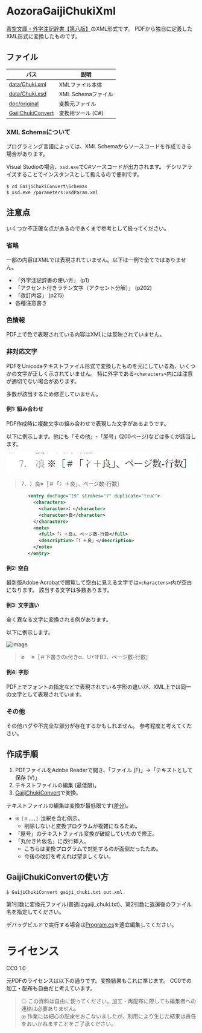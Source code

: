 # AozoraGaijiChukiXml
[青空文庫・外字注記辞書【第八版】](https://www.aozora.gr.jp/gaiji_chuki/)のXML形式です。
PDFから独自に定義したXML形式に変換したものです。

## ファイル
| パス | 説明 |
| -- | -- |
| [data/Chuki.xml](data/Chuki.xml) | XMLファイル本体 |
| [data/Chuki.xsd](data/Chuki.xsd) | XML Schemaファイル |
| [doc/original](doc/original) | 変換元ファイル |
| [GaijiChukiConvert](GaijiChukiConvert) | 変換用ツール (C#) |

### XML Schemaについて
プログラミング言語によっては、XML Schemaからソースコードを作成できる場合があります。

Visual Studioの場合、`xsd.exe`でC#ソースコードが出力されます。
デシリアライズすることでインスタンスとして扱えるので便利です。

```
$ cd GaijiChukiConvert\Schemas
$ xsd.exe /parameters:xsdParam.xml
```

## 注意点
いくつか不正確な点があるのであくまで参考として扱ってください。

### 省略
一部の内容はXMLでは表現されていません。以下は一例で全てではありません。

* 「外字注記辞書の使い方」 (p1)
* 「アクセント付きラテン文字（アクセント分解）」 (p202)
* 「改訂内容」 (p215)
* 各種注意書き

### 色情報
PDF上で色で表現されている内容はXMLには反映されていません。

### 非対応文字
PDFをUnicodeテキストファイル形式で変換したものを元にしている為、いくつかの文字が正しく示されていません。
特に外字である`<characters>`内には注意が適切でない場合があります。

多数が該当するため修正していません。

#### 例1: 組み合わせ
PDF作成時に複数文字の組み合わせで表現した文字があるようです。

以下に例示します。他にも「その他」-「屋号」(200ページ)などは多くが該当します。

![スクリーンショット](doc/img/ss1.png)

> 7．冫良※［＃「冫＋良」、ページ数-行数］

```xml
        <entry docPage="19" strokes="7" duplicate="true">
          <characters>
            <character>冫</character>
            <character>良</character>
          </characters>
          <note>
            <full>「冫＋良」、ページ数-行数</full>
            <description>「冫＋良」</description>
          </note>
        </entry>
```

#### 例2: 空白
最新版Adobe Acrobatで閲覧して空白に見える文字では`<characters>`内が空白になります。
該当する文字は多数あります。

#### 例3: 文字違い
全く異なる文字に変換される例があります。

以下に例示します。

![image](https://user-images.githubusercontent.com/10556974/169720115-d815bc50-fec1-4e9e-9902-2813ef8a937d.png)

> ø 　※［＃下書きのι付きα、U+1FB3、ページ数-行数］

#### 例4: 字形
PDF上でフォントの指定などで表現されている字形の違いが、XML上では同一の文字として表現されています。

### その他
その他バグや不完全な部分が存在するかもしれません。
参考程度と考えてください。

## 作成手順
1. PDFファイルをAdobe Readerで開き、「ファイル (F)」→「テキストとして保存 (V)」
2. テキストファイルの編集 (最低限)。
3. [GaijiChukiConvert](GaijiChukiConvert)で変換。

テキストファイルの編集は変換が最低限です([差分](doc/original/gaiji_chuki.diff.txt))。

* `※［＃...］`注釈を含む例示。
  * 削除しないと変換プログラムが複雑になるため。
* 「屋号」のテキストファイル変換が破綻していたので修正。
* 「丸付き片仮名」に改行挿入。
  * こちらは変換プログラムで対処するのが面倒だったため。
  * 今後の改訂を考えれば望ましくない。

## GaijiChukiConvertの使い方
```
$ GaijiChukiConvert gaiji_chuki.txt out.xml
```

第1引数に変換元ファイル(普通はgaiji_chuki.txt)、第2引数に返還後のファイル名を指定してください。

デバッグビルドで実行する場合は[Program.cs](GaijiChukiConvert/GaijiChukiConvert/Program.cs)を適宜編集してください。

# ライセンス
CC0 1.0

元PDFのライセンスは以下の通りです。変換結果もこれに準じます。
CC0での加工・配布も自由だと考えています。

> ◎ この資料は自由に使ってください。加工・再配布に際しても編集者への連絡は必要ありません。  
> ◎ 作業には細心の配慮をおこないましたが、利用により生じた結果は責任をおいかねますことをご了承ください。  
> 
